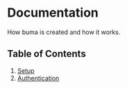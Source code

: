 # Documentation

How buma is created and how it works.

## Table of Contents

1. [Setup](setup.md)
2. [Authentication](authentication.md)
